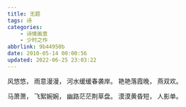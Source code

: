 ```yaml
---
title: 无题
tags: 诗
categories: 
    - 诗情画意
    - 少时之作
abbrlink: 9b44950b
date: 2010-05-14 00:00:56
updated: 2022-06-25 23:03:22
---
```


风悠悠，
雨意漫漫，
河水缓缓春袭岸。
艳艳落霞晚，
燕双欢。

马萧萧，
飞絮婉婉，
幽路茫茫荆草盘。
漠漠黄昏短，
人影单。